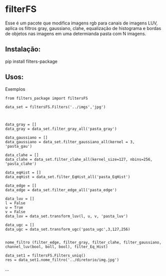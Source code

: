 
filterFS
========

Esse é um pacote que modifica imagens rgb para canais de imagens LUV, aplica os filtros gray, gaussiano, clahe, equalização de histograma e bordas de objetos nas imagens em uma determianda pasta com N imagens.


## Instalação:

 pip install filters-package


## Usos:

Exemplos

    from filters_package import filtersFS

    data_set = filtersFS.Filters('../imgs','jpg')



    data_gray = []
    data_gray = data_set.filter_gray_all('pasta_gray')

    data_gaussiano = []
    data_gaussiano = data_set.filter_gaussiano_all(kernel = 3, 'pasta_gau')

    data_clahe = []
    data_clahe = data_set.filter_clahe_all(kernel_size=127, nbins=256, 'pasta_clahe')

    data_eqHist = []
    data_eqHist = data_set.filter_EqHist_all('pasta_EqHist')

    data_edge = []
    data_edge = data_set.filter_edge_all('pasta_edge')

    data_luv = []
    l = False
    u = True
    v = False
    data_luv = data_set.transform_luv(l, u, v, 'pasta_luv')

    data_ugc = []
    data_ugc = data_set.transform_ugc('pasta_ugc',3,127,256)


    nome_filtro (filter_edge, filter_gray, filter_clahe, filter_gaussiano, channel_luv(bool, boll, bool), filter_Eq_Hist)

    data_set1 = filtersFS.Filters_uniq()
    res = data_set1.nome_filtro('../diretorio/img.jpg') 

...